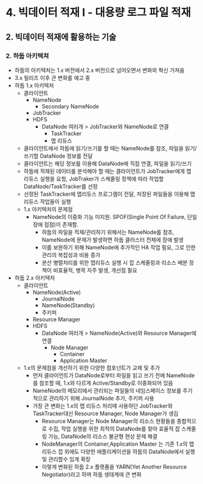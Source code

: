# 4. 빅데이터 적재 I - 대용량 로그 파일 적재
## 2. 빅데이터 적재에 활용하는 기술
### 2. 하둡 아키텍쳐
- 하둡의 아키텍처는 1.x 버전에서 2.x 버전으로 넘어오면서 변화와 혁신 가져옴
- 3.x 릴리즈 이후 큰 변화를 예고 중
- 하둡 1.x 아키텍처
  - 클라이언트
    - NameNode
      - Secondary NameNode
    - JobTracker
    - HDFS
      - DataNode 여러개 > JobTracker와 NameNode로 연결
        - TaskTracker
        - 맵 리듀스
  - 클라이언트에서 하둡에 읽기/쓰기를 할 때는 NameNode를 참조, 파일을 읽기/쓰기할 DataNode 정보를 전달
  - 클라이언트는 해당 정보를 이용해 DataNode에 직접 연결, 파일을 읽기/쓰기
  - 하둡에 적재된 데이터를 분석해야 할 때는 클라이언트가 JobTracker에게 맵 리듀스 실행을 요청, JobTraker가 스케줄링 정책에 따라 작업할 DataNode/TaskTracker를 선정
  - 선정된 TaskTracker에 맵리듀스 프로그램이 전달, 저장된 파일들을 이용해 맵 리듀스 작업들이 실행
  - 1.x 아키텍처의 문제점
    - NameNode의 이중화 기능 미지원. SPOF(Single Point Of Failure, 단일 장애 접점)이 존재함.
      - 하둡의 파일을 적재/관리하기 위해서는 NameNode를 참조, NameNode에 문제가 발생하면 하둡 클러스터 전체에 장애 발생
      - 이를 보완하기 위해 NameNode에 추가적인 HA 작업 필요, 그로 인한 관리의 복잡성과 비용 증가
      - 분산 병렬처리를 위한 맵리듀스 실행 시 잡 스케줄링과 리소스 배분 정책이 비효율적, 병목 자주 발생, 개선점 필요
- 하둡 2.x 아키텍처
  - 클라이언트
    - NameNode(Active)
      - JournalNode
      - NameNode(Standby)
      - 주키퍼
    - Resource Manager
    - HDFS
      - DataNode 여러개 > NameNode(Active)와 Resource Manager에 연결
        - Node Manager
          - Container
          - Application Master
  - 1.x의 문제점을 개선하기 위한 다양한 컴포넌트가 교체 및 추가
    - 먼저 클라이언트가 DataNode로부터 파일을 읽고 쓰기 전에 NameNode를 참조할 때, 1.x와 다르게 Active/Standby로 이중화되어 있음
    - NameNode의 메모리에서 관리되는 파일들의 네임스페이스 정보를 주기적으로 관리하기 위해 JournalNode 추가, 주키퍼 사용
    - 가장 큰 변화는 1.x의 맵 리듀스 처리때 사용하던 JobTracker와 TaskTracker대신 Resource Manager, Node Manager가 생김
      - Resource Manager는 Node Manager의 리소스 현황들을 종합적으로 수집, 작업 실행을 위한 최적의 DataNode를 찾아 효율적 잡 스케줄링 가능, DataNode의 리소스 불균형 현상 문제 해결
      - NodeManager의 Container,Application Master 는 기존 1.x의  맵 리듀스 잡 외에도 다양한 애플리케이션을 하둡의 DataNode에서 실행 및 관리할수 있게 확장
      - 이렇게 변화된 하둡 2.x 플랫폼을 YARN(Yet Another Resource Negotiator)라고 하며 하둡 생태계에 큰 변화